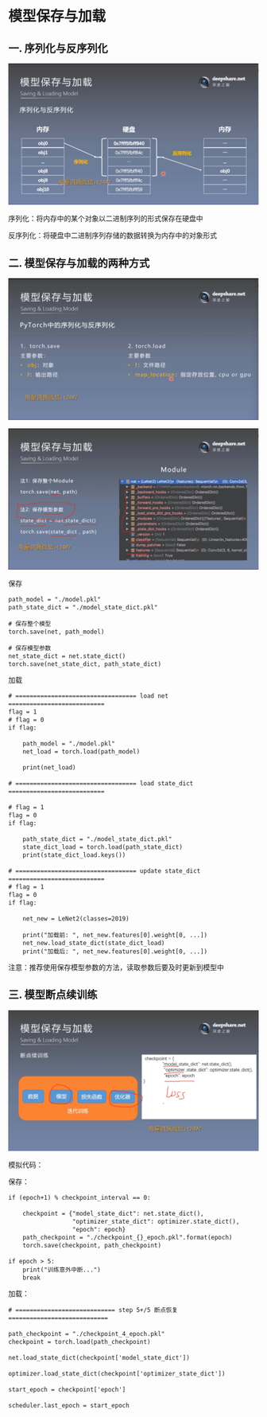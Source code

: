 # 模型保存与加载
## 一. 序列化与反序列化
![1](docs/ai-self-learning-main/从python开始的ai学习/深度学习%20pytorch/25.%20模型加载与保存/pcs/1.png "1")

序列化：将内存中的某个对象以二进制序列的形式保存在硬盘中

反序列化：将硬盘中二进制序列存储的数据转换为内存中的对象形式

## 二. 模型保存与加载的两种方式
![2](docs/ai-self-learning-main/从python开始的ai学习/深度学习%20pytorch/25.%20模型加载与保存/pcs/2.png "2")

![3](docs/ai-self-learning-main/从python开始的ai学习/深度学习%20pytorch/25.%20模型加载与保存/pcs/3.png "3")

保存
```
path_model = "./model.pkl"
path_state_dict = "./model_state_dict.pkl"

# 保存整个模型
torch.save(net, path_model)

# 保存模型参数
net_state_dict = net.state_dict()
torch.save(net_state_dict, path_state_dict)
```
加载
```
# ================================== load net ===========================
flag = 1
# flag = 0
if flag:

    path_model = "./model.pkl"
    net_load = torch.load(path_model)

    print(net_load)

# ================================== load state_dict ===========================

# flag = 1
flag = 0
if flag:

    path_state_dict = "./model_state_dict.pkl"
    state_dict_load = torch.load(path_state_dict)
    print(state_dict_load.keys())

# ================================== update state_dict ===========================
# flag = 1
flag = 0
if flag:

    net_new = LeNet2(classes=2019)

    print("加载前: ", net_new.features[0].weight[0, ...])
    net_new.load_state_dict(state_dict_load)
    print("加载后: ", net_new.features[0].weight[0, ...])
```
注意：推荐使用保存模型参数的方法，读取参数后要及时更新到模型中
## 三. 模型断点续训练
![4](docs/ai-self-learning-main/从python开始的ai学习/深度学习%20pytorch/25.%20模型加载与保存/pcs/4.png "4")

模拟代码：

保存：
```
if (epoch+1) % checkpoint_interval == 0:

    checkpoint = {"model_state_dict": net.state_dict(),
                  "optimizer_state_dict": optimizer.state_dict(),
                  "epoch": epoch}
    path_checkpoint = "./checkpoint_{}_epoch.pkl".format(epoch)
    torch.save(checkpoint, path_checkpoint)

if epoch > 5:
    print("训练意外中断...")
    break
```
加载：
```
# ============================ step 5+/5 断点恢复 ============================

path_checkpoint = "./checkpoint_4_epoch.pkl"
checkpoint = torch.load(path_checkpoint)

net.load_state_dict(checkpoint['model_state_dict'])

optimizer.load_state_dict(checkpoint['optimizer_state_dict'])

start_epoch = checkpoint['epoch']

scheduler.last_epoch = start_epoch
```



